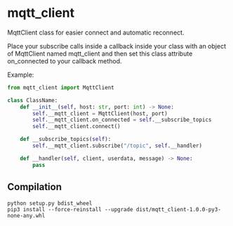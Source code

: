 # mqtt_client

MqttClient class for easier connect and automatic reconnect.

Place your subscribe calls inside a callback inside your class
with an object of MqttClient named mqtt_client and then
set this class attribute on_connected to your callback method.

Example:

```python
from mqtt_client import MqttClient

class ClassName:
    def __init__(self, host: str, port: int) -> None:
        self.__mqtt_client = MqttClient(host, port)
        self.__mqtt_client.on_connected = self.__subscribe_topics
        self.__mqtt_client.connect()

    def __subscribe_topics(self):
        self.__mqtt_client.subscribe("/topic", self.__handler)

    def __handler(self, client, userdata, message) -> None:
        pass
```

## Compilation

```
python setup.py bdist_wheel
pip3 install --force-reinstall --upgrade dist/mqtt_client-1.0.0-py3-none-any.whl
```